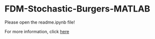 # FDM-Stochastic-Burgers-MATLAB

Please open the readme.ipynb file!

For more information, click [here](www.google.com)
